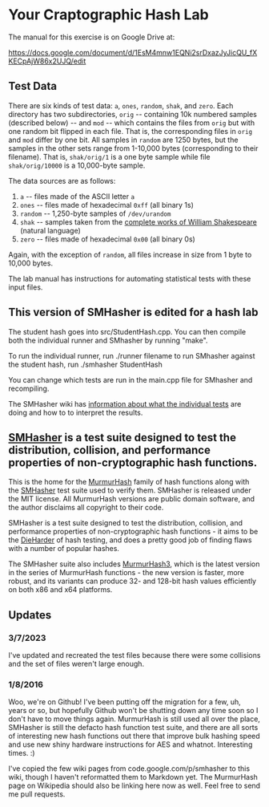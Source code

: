 # Your Craptographic Hash Lab

The manual for this exercise is on Google Drive at:

https://docs.google.com/document/d/1EsM4mnw1EQNi2srDxazJyJicQU_fXKECpAjW86x2UJQ/edit

## Test Data

There are six kinds of test data: `a`, `ones`, `random`, `shak`, and `zero`. Each directory has two subdirectories, `orig` -- containing 10k numbered samples (described below) -- and `mod` -- which contains the files from `orig` but with one random bit flipped in each file. That is, the corresponding files in `orig` and `mod` differ by one bit. All samples in `random` are 1250 bytes, but the samples in the other sets range from 1-10,000 bytes (corresponding to their filename). That is, `shak/orig/1` is a one byte sample while file `shak/orig/10000` is a 10,000-byte sample.

The data sources are as follows:

 1. `a` -- files made of the ASCII letter `a`
 1. `ones` -- files made of hexadecimal `0xff` (all binary 1s)
 1. `random` -- 1,250-byte samples of `/dev/urandom`
 1. `shak` -- samples taken from the [complete works of William Shakespeare](https://www.gutenberg.org/ebooks/100.txt.utf-8) (natural language)
 1. `zero` -- files made of hexadecimal `0x00` (all binary 0s)
 
Again, with the exception of `random`, all files increase in size from 1 byte to 10,000 bytes.
 
The lab manual has instructions for automating statistical tests with these input files.

## This version of SMHasher is edited for a hash lab
The student hash goes into src/StudentHash.cpp. You can then compile both the individual runner and SMhasher by running "make". 

To run the individual runner, run ./runner filename
to run SMhasher against the student hash, run ./smhasher StudentHash

You can change which tests are run in the main.cpp file for SMhasher and recompiling.

The SMHasher wiki has [information about what the individual tests](https://github.com/aappleby/smhasher/wiki/SMHasher) are doing and how to to interpret the results.


## [SMHasher](https://github.com/aappleby/smhasher/wiki) is a test suite designed to test the distribution, collision, and performance properties of non-cryptographic hash functions.

This is the home for the [MurmurHash](https://github.com/aappleby/smhasher/tree/master/src) family of hash functions along with the [SMHasher](https://github.com/aappleby/smhasher/tree/master/src) test suite used to verify them. SMHasher is released under the MIT license. All MurmurHash versions are public domain software, and the author disclaims all copyright to their code.

SMHasher is a test suite designed to test the distribution, collision, and performance properties of non-cryptographic hash functions - it aims to be the [DieHarder](http://www.phy.duke.edu/~rgb/General/dieharder.php) of hash testing, and does a pretty good job of finding flaws with a number of popular hashes.

The SMHasher suite also includes [MurmurHash3](https://github.com/aappleby/smhasher/blob/master/src/MurmurHash3.cpp), which is the latest version in the series of MurmurHash functions - the new version is faster, more robust, and its variants can produce 32- and 128-bit hash values efficiently on both x86 and x64 platforms.


## Updates

### 3/7/2023

I've updated and recreated the test files because there were some collisions and the set of files weren't large enough.

### 1/8/2016

Woo, we're on Github! I've been putting off the migration for a few, uh, years or so, but hopefully Github won't be shutting down any time soon so I don't have to move things again. MurmurHash is still used all over the place, SMHasher is still the defacto hash function test suite, and there are all sorts of interesting new hash functions out there that improve bulk hashing speed and use new shiny hardware instructions for AES and whatnot. Interesting times. :)

I've copied the few wiki pages from code.google.com/p/smhasher to this wiki, though I haven't reformatted them to Markdown yet. The MurmurHash page on Wikipedia should also be linking here now as well. Feel free to send me pull requests.
